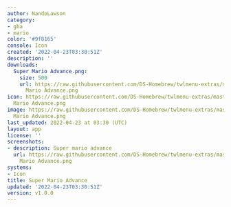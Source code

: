 ```yaml
---
author: NandoLawson
category:
- gba
- mario
color: '#9f8165'
console: Icon
created: '2022-04-23T03:30:51Z'
description: ''
downloads:
  Super Mario Advance.png:
    size: 500
    url: https://raw.githubusercontent.com/DS-Homebrew/twlmenu-extras/master/_nds/TWiLightMenu/icons/Super
      Mario Advance.png
icon: https://raw.githubusercontent.com/DS-Homebrew/twlmenu-extras/master/_nds/TWiLightMenu/icons/Super
  Mario Advance.png
image: https://raw.githubusercontent.com/DS-Homebrew/twlmenu-extras/master/_nds/TWiLightMenu/icons/Super
  Mario Advance.png
last_updated: 2022-04-23 at 03:30 (UTC)
layout: app
license: ''
screenshots:
- description: Super mario advance
  url: https://raw.githubusercontent.com/DS-Homebrew/twlmenu-extras/master/_nds/TWiLightMenu/icons/Super
    Mario Advance.png
systems:
- Icon
title: Super Mario Advance
updated: '2022-04-23T03:30:51Z'
version: v1.0.0
---
```

